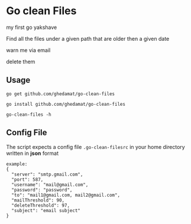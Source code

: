 # Go clean Files

my first go yakshave

Find all the files under a given path that are older then a given date

warn me via email

delete them

## Usage
```
go get github.com/ghedamat/go-clean-files

go install github.com/ghedamat/go-clean-files

go-clean-files -h
```

## Config File
The script expects a config file
`.go-clean-filesrc` in your home directory
written in <b>json</b> format

```
example:
{
  "server": "smtp.gmail.com",
  "port": 587,
  "username": "mail@gmail.com",
  "password": "password",
  "to": "mail1@gmail.com, mail2@gmail.com",
  "mailThreshold": 90,
  "deleteThreshold": 97,
  "subject": "email subject"
}
```
